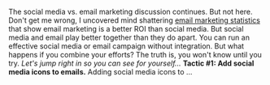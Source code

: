 The social media vs. email marketing discussion continues. But not here.
Don&apos;t get me wrong, I uncovered mind shattering [email marketing
statistics](/blog/2014/01/06/email-marketing-statistics-2014/)
that show email marketing is a better ROI than social media. But social
media and email play better together than they do apart. You can run an
effective social media or email campaign without integration. But what
happens if you combine your efforts? The truth is, you won&apos;t know until
you try. *Let&apos;s jump right in so you can see for yourself...* **Tactic
\#1: Add social media icons to emails.** Adding social media icons to ...